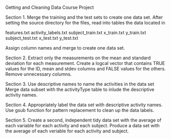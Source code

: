 Getting and Cleaning Data Course Project

Section 1.
Merge the training and the test sets to create one data set.
After setting the source directory for the files, read into tables the data located in

features.txt
activity_labels.txt
subject_train.txt
x_train.txt
y_train.txt
subject_test.txt
x_test.txt
y_test.txt

Assign column names and merge to create one data set.

Section 2.
Extract only the measurements on the mean and standard deviation for each measurement. 
Create a logcal vector that contains TRUE values for the ID, mean and stdev columns and FALSE values for the others.
Remove unnecessary columns.

Section 3.
Use descriptive names to name the activities in the data set
Merge data subset with the activityType table to inlude the descriptive activity names.

Section 4.
Appropriately label the data set with descriptive activity names.
Use gsub function for pattern replacement to clean up the data labels.

Section 5.
Create a second, independent tidy data set with the average of each variable for each activity and each subject. 
Produce a data set with the average of each veriable for each activity and subject.